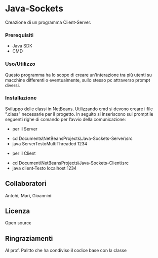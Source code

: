 # Java-Sockets

Creazione di un programma Client-Server.

### Prerequisiti

* Java SDK 
* CMD

### Uso/Utilizzo

Questo programma ha lo scopo di creare un'interazione tra più utenti su macchine differenti o eventualmente, sullo stesso pc attraverso prompt diversi. 

### Installazione

Sviluppo delle classi in NetBeans. Utilizzando cmd si devono creare i file “.class” necessarie per il progetto. In seguito si inseriscono sul prompt le seguenti righe di comando per l’avvio della comunicazione:

* per il Server
 - cd Documents\NetBeansProjects\Java-Sockets-Server\src
 - java ServerTestoMultiThreaded 1234
* per il Client 
 - cd Document\NetBeansProjects\Java-Sockets-Client\src
 - java client-Testo localhost 1234 

## Collaboratori
 
Antohi, Mari, Gioannini

## Licenza

Open source

## Ringraziamenti

Al prof. Palitto che ha condiviso il codice base con la classe
